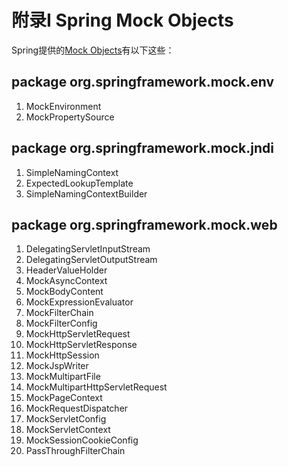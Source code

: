 # 附录I Spring Mock Objects

Spring提供的[Mock Objects][doc-spring-mock-objects]有以下这些：

## package org.springframework.mock.env

1. MockEnvironment
1. MockPropertySource

## package org.springframework.mock.jndi

1. SimpleNamingContext
1. ExpectedLookupTemplate
1. SimpleNamingContextBuilder

## package org.springframework.mock.web

1. DelegatingServletInputStream
1. DelegatingServletOutputStream
1. HeaderValueHolder
1. MockAsyncContext
1. MockBodyContent
1. MockExpressionEvaluator
1. MockFilterChain
1. MockFilterConfig
1. MockHttpServletRequest
1. MockHttpServletResponse
1. MockHttpSession
1. MockJspWriter
1. MockMultipartFile
1. MockMultipartHttpServletRequest
1. MockPageContext
1. MockRequestDispatcher
1. MockServletConfig
1. MockServletContext
1. MockSessionCookieConfig
1. PassThroughFilterChain

[doc-spring-mock-objects]: https://docs.spring.io/spring/docs/4.3.9.RELEASE/spring-framework-reference/html/unit-testing.html#mock-objects
